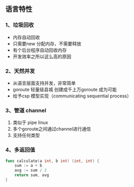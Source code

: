 ## 语言特性


### 1、垃圾回收

- 内存自动回收
- 只需要new 分配内存，不需要释放
- 有个后台程序自动回收内存
- 开发效率之所以这么高的原因

### 2、天然并发

- 从语言层面支持并发，非常简单
- goroute 轻量级县城 创建成千上万goroute 成为可能
- 给予csp 模型实现（communicating sequential process）


### 3、管道 channel

1. 类似于 pipe linux
2. 多个goroute之间通过channel进行通信
3. 支持任何类型


### 4、多返回值

```go
func calculate(a int, b int) (int, int) {
	sum := a + b
	avg := sum / 2
	return sum, avg
}
```
